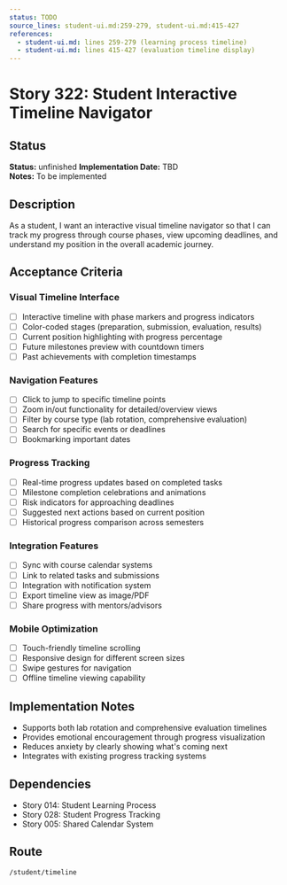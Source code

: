 ```yaml
---
status: TODO
source_lines: student-ui.md:259-279, student-ui.md:415-427
references:
  - student-ui.md: lines 259-279 (learning process timeline)
  - student-ui.md: lines 415-427 (evaluation timeline display)
---
```

# Story 322: Student Interactive Timeline Navigator

## Status
**Status:** unfinished
**Implementation Date:** TBD  
**Notes:** To be implemented

## Description
As a student, I want an interactive visual timeline navigator so that I can track my progress through course phases, view upcoming deadlines, and understand my position in the overall academic journey.

## Acceptance Criteria

### Visual Timeline Interface
- [ ] Interactive timeline with phase markers and progress indicators
- [ ] Color-coded stages (preparation, submission, evaluation, results)
- [ ] Current position highlighting with progress percentage
- [ ] Future milestones preview with countdown timers
- [ ] Past achievements with completion timestamps

### Navigation Features
- [ ] Click to jump to specific timeline points
- [ ] Zoom in/out functionality for detailed/overview views
- [ ] Filter by course type (lab rotation, comprehensive evaluation)
- [ ] Search for specific events or deadlines
- [ ] Bookmarking important dates

### Progress Tracking
- [ ] Real-time progress updates based on completed tasks
- [ ] Milestone completion celebrations and animations
- [ ] Risk indicators for approaching deadlines
- [ ] Suggested next actions based on current position
- [ ] Historical progress comparison across semesters

### Integration Features
- [ ] Sync with course calendar systems
- [ ] Link to related tasks and submissions
- [ ] Integration with notification system
- [ ] Export timeline view as image/PDF
- [ ] Share progress with mentors/advisors

### Mobile Optimization
- [ ] Touch-friendly timeline scrolling
- [ ] Responsive design for different screen sizes
- [ ] Swipe gestures for navigation
- [ ] Offline timeline viewing capability

## Implementation Notes
- Supports both lab rotation and comprehensive evaluation timelines
- Provides emotional encouragement through progress visualization
- Reduces anxiety by clearly showing what's coming next
- Integrates with existing progress tracking systems

## Dependencies
- Story 014: Student Learning Process
- Story 028: Student Progress Tracking
- Story 005: Shared Calendar System

## Route
`/student/timeline`
